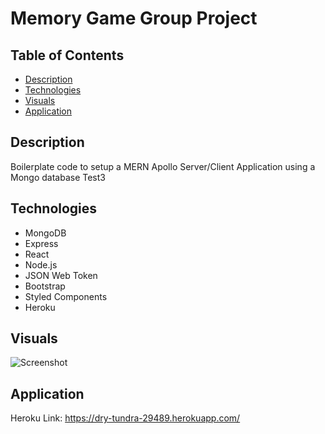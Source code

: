 # Memory Game Group Project

## Table of Contents

* [Description](#description)
* [Technologies](#technologies)
* [Visuals](#visuals)
* [Application](#application)

## Description

Boilerplate code to setup a MERN Apollo Server/Client Application using a Mongo database
Test3

## Technologies

* MongoDB
* Express
* React
* Node.js
* JSON Web Token
* Bootstrap
* Styled Components
* Heroku

## Visuals

![Screenshot]()

## Application

Heroku Link: https://dry-tundra-29489.herokuapp.com/